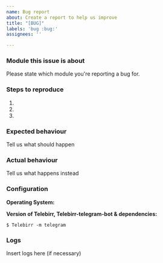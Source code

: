 ```yaml
---
name: Bug report
about: Create a report to help us improve
title: "[BUG]"
labels: 'bug :bug:'
assignees: ''

---
```


<!--
Thanks for reporting issues of ptbcontrib!

Use this template to notify us if you found a bug.

To make it easier for us to help you please enter detailed information below.

Please note, we only support the main branch of ptbcontrib and.
Please make sure to upgrade & recreate the issue on the latest
version prior to opening an issue.
-->

### Module this issue is about
Please state which module you're reporting a bug for.

### Steps to reproduce
1.

2.

3.

### Expected behaviour
Tell us what should happen

### Actual behaviour
Tell us what happens instead

### Configuration
**Operating System:**


**Version of Telebirr, Telebirr-telegram-bot & dependencies:**

``$ Telebirr -m telegram``

### Logs
Insert logs here (if necessary)
